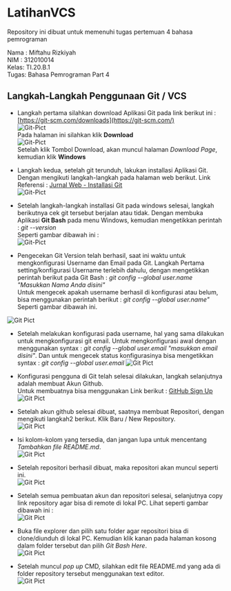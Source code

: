 # LatihanVCS
Repository ini dibuat untuk memenuhi tugas pertemuan 4 bahasa pemrograman

Nama : Miftahu Rizkiyah<br>
NIM  : 312010014<br>
Kelas: TI.20.B.1<br>
Tugas: Bahasa Pemrograman Part 4<br>

## Langkah-Langkah Penggunaan Git / VCS

* Langkah pertama silahkan download Aplikasi Git pada link berikut ini : [https://git-scm.com/downloads](https://git-scm.com/) <br>
![Git-Pict](gambar/gitscm.PNG)<br>
Pada halaman ini silahkan klik **Download**<br>
![Git-Pict](gambar/gitdownload.PNG)<br>
Setelah klik Tombol Download, akan muncul halaman *Download Page*, kemudian klik **Windows**

* Langkah kedua, setelah git terunduh, lakukan installasi Aplikasi Git. Dengan mengikuti langkah-langkah pada halaman web berikut. Link Referensi : [Jurnal Web - Installasi Git](https://www.jurnalweb.com/cara-menginstall-git-di-windows/) <br>
![Git-Pict](gambar/jurnalweb.PNG)

* Setelah langkah-langkah installasi Git pada windows selesai, langkah berikutnya cek git tersebut berjalan atau tidak. Dengan membuka Aplikasi **Git Bash** pada menu Windows, kemudian mengetikkan perintah : *git --version* <br>
Seperti gambar dibawah ini : <br>
![Git-Pict](gambar/version.PNG)

* Pengecekan Git Version telah berhasil, saat ini waktu untuk mengkonfigurasi Username dan Email pada Git. Langkah Pertama setting/konfigurasi Username terlebih dahulu, dengan mengetikkan perintah berikut pada Git Bash : *git config --global user.name "Masukkan Nama Anda disini"* <br>
Untuk mengecek apakah username berhasil di konfigurasi atau belum, bisa menggunakan perintah berikut : *git config --global user.name"* Seperti gambar dibawah ini. <br>

![Git Pict](gambar/username.PNG)

* Setelah melakukan konfigurasi pada username, hal yang sama dilakukan untuk mengkonfigurasi git email. Untuk mengkonfigurasi awal dengan menggunakan syntax : *git config --global user.email "masukkan email disini"*. Dan untuk mengecek status konfigurasinya bisa mengetikkan syntax : *git config --global user.email*
![Git Pict](gambar/useremail.PNG)

* Konfigurasi pengguna di Git telah selesai dilakukan, langkah selanjutnya adalah membuat Akun Github. <br>
Untuk membuatnya bisa menggunakan Link berikut : [GitHub Sign Up](https://github.com)<br>
![Git Pict](gambar/signup-github.PNG)

* Setelah akun github selesai dibuat, saatnya membuat Repositori, dengan mengikuti langkah2 berikut. Klik Baru / New Repository.<br>
![Git Pict](gambar/new-github.PNG)

* Isi kolom-kolom yang tersedia, dan jangan lupa untuk mencentang *Tambahkan file README.md*.<br>
![Git Pict](gambar/create.PNG)

* Setelah repositori berhasil dibuat, maka repositori akan muncul seperti ini. <br>
![Git Pict](gambar/view1.PNG)

* Setelah semua pembuatan akun dan repositori selesai, selanjutnya copy link repository agar bisa di remote di lokal PC. Lihat seperti gambar dibawah ini :<br>
![Git Pict](gambar/copy.PNG)

* Buka file explorer dan pilih satu folder agar repositori bisa di clone/diunduh di lokal PC. Kemudian klik kanan pada halaman kosong dalam folder tersebut dan pilih *Git Bash Here*.<br>
![Git Pict](gambar/klik-kanan.png)

* Setelah muncul *pop up* CMD, silahkan edit file README.md yang ada di folder repository tersebut menggunakan text editor.<br>
![Git Pict](gambar/edit.PNG)